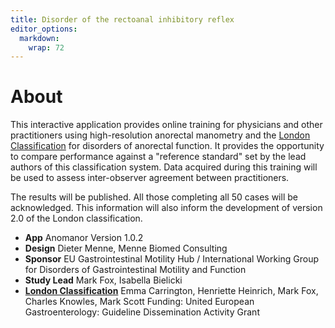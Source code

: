 ```yaml
---
title: Disorder of the rectoanal inhibitory reflex
editor_options: 
  markdown: 
    wrap: 72
---
```


# About

This interactive application provides online training for physicians and
other practitioners using high-resolution anorectal manometry and the
[London
Classification](https://onlinelibrary.wiley.com/doi/full/10.1111/nmo.13679)
for disorders of anorectal function. It provides the opportunity to
compare performance against a "reference standard" set by the lead
authors of this classification system. Data acquired during this
training will be used to assess inter-observer agreement between
practitioners.

The results will be published. All those completing all 50 cases will be
acknowledged. This information will also inform the development of
version 2.0 of the London classification.

-   **App** Anomanor Version 1.0.2
-   **Design** Dieter Menne, Menne Biomed Consulting
-   **Sponsor** EU Gastrointestinal Motility Hub / International Working
    Group for Disorders of Gastrointestinal Motility and Function
-   **Study Lead** Mark Fox, Isabella Bielicki
-   [**London
    Classification**](https://onlinelibrary.wiley.com/doi/full/10.1111/nmo.13679)
    Emma Carrington, Henriette Heinrich, Mark Fox, Charles Knowles, Mark
    Scott Funding: United European Gastroenterology: Guideline
    Dissemination Activity Grant
